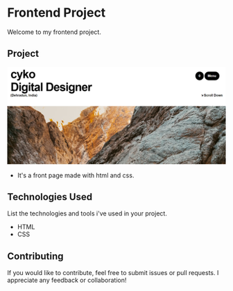 # Frontend Project

Welcome to my frontend project.

## Project

![Project Screenshot](./assets/project.png)

- It's a front page made with html and css.

## Technologies Used

List the technologies and tools i've used in your project.

- HTML
- CSS

## Contributing

If you would like to contribute, feel free to submit issues or pull requests. I appreciate any feedback or collaboration!
